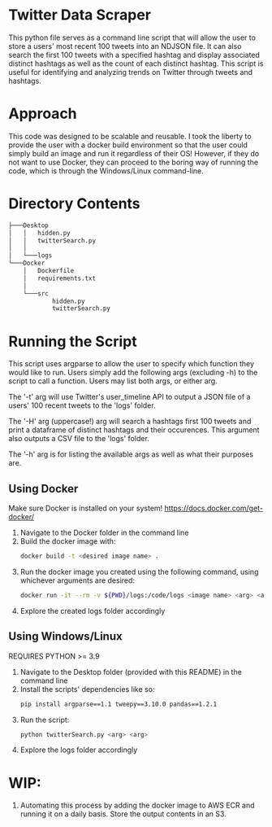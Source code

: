 # Twitter Data Scraper
This python file serves as a command line script that will allow the user to
store a users' most recent 100 tweets into an NDJSON file. It can also search
the first 100 tweets with a specified hashtag and display associated distinct hashtags as
well as the count of each distinct hashtag. This script is useful for identifying and analyzing trends on Twitter through tweets and hashtags.
# Approach
This code was designed to be scalable and reusable.
I took the liberty to provide the user with a docker build environment so that the user could simply build an image and run it regardless of their OS! However, if they do not want to use Docker, they can proceed to the boring way of
running the code, which is through the Windows/Linux command-line.

# Directory Contents
```bash
├───Desktop
│   │   hidden.py
│   │   twitterSearch.py
│   │
│   └───logs
└───Docker
    │   Dockerfile
    │   requirements.txt
    │
    └───src
            hidden.py
            twitterSearch.py

```

# Running the Script

This script uses argparse to allow the user to specify which function they would like to run. Users simply add the following args (excluding -h) to the script to call a function. Users may list both args, or either arg.

The '-t' arg will use Twitter's user_timeline API to output a JSON file of a users' 100 recent tweets to the 'logs' folder.

The '-H' arg (uppercase!) arg will search a hashtags first 100 tweets and print a dataframe of distinct hashtags and their 
occurences. This argument also outputs a CSV file to the 'logs' folder.

The '-h' arg is for listing the available args as well as what their purposes are.
## Using Docker
Make sure Docker is installed on your system!
https://docs.docker.com/get-docker/
1. Navigate to the Docker folder in the command line 
2. Build the docker image with: 
	```bash
	docker build -t <desired image name> .
	```
3. Run the docker image you created using the following command, using whichever arguments are desired:
	```bash
	docker run -it --rm -v ${PWD}/logs:/code/logs <image name> <arg> <arg>
	```
4. Explore the created logs folder accordingly

## Using Windows/Linux
REQUIRES PYTHON >= 3.9

1. Navigate to the Desktop folder (provided with this README) in the command line
2. Install the scripts' dependencies like so:
	```bash
	pip install argparse==1.1 tweepy==3.10.0 pandas==1.2.1
	```
3. Run the script:
	```bash
	python twitterSearch.py <arg> <arg>
	```
4. Explore the logs folder accordingly

# WIP:
1. Automating this process by adding the docker image to AWS ECR and running it on a daily basis. Store the output contents in an S3.

